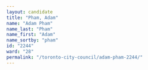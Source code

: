 ```yaml
---
layout: candidate
title: "Pham, Adam"
name: "Adam Pham"
name_last: "Pham"
name_first: "Adam"
name_sortby: "pham"
id: "2244"
ward: "28"
permalink: "/toronto-city-council/adam-pham-2244/"
---
```

